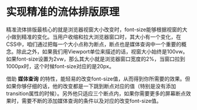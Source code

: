 # **实现精准的流体排版原理**

精准流体排版最核心的就是浏览器视窗大小改变时，font-size能够根据视窗的大小做到精准的变化。当用户收缩和拉大浏览器窗口时，其大小有一个变化，在CSS中，咱们通过把每一个大小点称为断点，断点也是媒体查询中一个重要的概念。除此之外，如果我们用Viewport单位来描述的话，视窗大小始终是100vw。如果font-size设置为2vw，那么其大小就是浏览器窗口宽度的2%，当窗口拉到1000px时，这个时候font-size对应的是20px。

借助 **媒体查询** 的特性，能轻易的改变font-size值，从而得到你所需要的效果。但如果你够仔细的话，他的改变都是一下跳到断点对应的值（特别是没有添加transition属性的时候）。另外他只适应三个断点内，如果你需要更多的屏幕断点效果时，需要不断的添加媒体查询的条件以及对应的改变font-size值。




